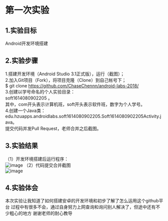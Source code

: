 # 第一次实验

## 1.实验目标
Android开发环境搭建<br>

## 2.实验步骤
1.搭建开发环境（Android Studio 3.1正式版），运行（截图）；<br>
2.加入Git项目（Fork），将项目克隆（Clone）到自己帐号下；<br>
$ git clone https://github.com/ChaseChennn/android-labs-2018/<br>
3.创建以学号命名的个人实验目录：<br>
  soft1614080902205 。<br>
  其中，com开头表示计算机班，soft开头表示软件班，数字为个人学号。<br>
4.创建一个Java类：edu.hzuapps.androidlabs.soft1614080902205.Soft1614080902205Activity.java。<br>
      提交代码并发Pull Request，老师合并之后截图。<br>
## 3.实验结果
（1）开发环境搭建后运行程序：<br>
![image](https://github.com/ChaseChennn/android-labs-2018/blob/master/soft1614080902205/soft1614080902205%E5%AE%9E%E9%AA%8C1%EF%BC%881%EF%BC%89.png?raw=true)
（2）代码提交合并截图<br>
![image](https://github.com/ChaseChennn/android-labs-2018/blob/master/soft1614080902205/soft1614080902205%E5%AE%9E%E9%AA%8C1%EF%BC%882%EF%BC%89.png?raw=true)
## 4.实验体会
本次实验让我知道了如何搭建安卓的开发环境和初步了解了怎么运用这个github平台
过程中有很多不会，通过自身努力上网查询和询问别人解决了，但途中还有不少粗心的地方 
谢谢老师的耐心教导
